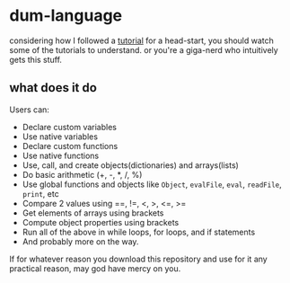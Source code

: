 # dum-language

considering how I followed a [tutorial](https://youtube.com/@tylerlaceby) for a head-start, you should watch some of the tutorials to understand. or you're a giga-nerd who intuitively gets this stuff.

## what does it do

Users can:

- Declare custom variables
- Use native variables
- Declare custom functions
- Use native functions
- Use, call, and create objects(dictionaries) and arrays(lists)
- Do basic arithmetic (+, -, *, /, %)
- Use global functions and objects like `Object`, `evalFile`, `eval`, `readFile`, `print`, etc
- Compare 2 values using ==, !=, <, >, <=, >=
- Get elements of arrays using brackets
- Compute object properties using brackets
- Run all of the above in while loops, for loops, and if statements
- And probably more on the way.

If for whatever reason you download this repository and use for it any practical reason, may god have mercy on you.
